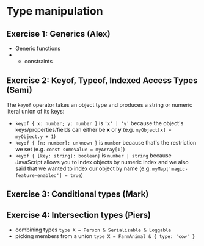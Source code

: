 # Type manipulation

## Exercise 1: Generics (Alex)
- Generic functions
- - constraints


## Exercise 2: Keyof, Typeof, Indexed Access Types (Sami)

The `keyof` operator takes an object type and produces a string or numeric literal union of its keys:
- `keyof { x: number; y: number }` is `'x' | 'y'` because the object's keys/properties/fields can either be **x** or **y** (e.g. `myObject[x] = myObject.y + 1`)
- `keyof { [n: number]: unknown }` is `number` because that's the restriction we set (e.g. `const someValue = myArray[1]`)
- `keyof { [key: string]: boolean}` is `number | string` because JavaScript allows you to index objects by numeric index and we also said that we wanted to index our object by name (e.g. `myMap['magic-feature-enabled'] = true`)

## Exercise 3: Conditional types (Mark)


## Exercise 4: Intersection types (Piers)

- combining types `type X = Person & Serializable & Loggable`
- picking members from a union `type X = FarmAnimal & { type: 'cow' }`
